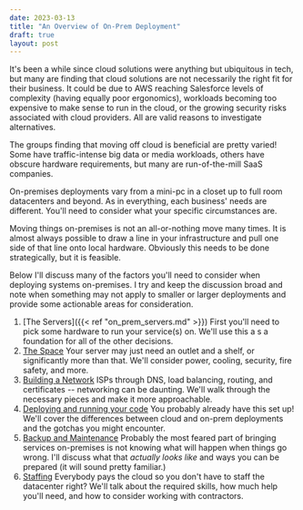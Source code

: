 ```yaml
---
date: 2023-03-13
title: "An Overview of On-Prem Deployment"
draft: true
layout: post
---
```


It's been a while since cloud solutions were anything but ubiquitous in tech, but many are finding that cloud solutions are not necessarily the right fit for their business. It could be due to AWS reaching Salesforce levels of complexity (having equally poor ergonomics), workloads becoming too expensive to make sense to run in the cloud, or the growing security risks associated with cloud providers. All are valid reasons to investigate alternatives.

The groups finding that moving off cloud is beneficial are pretty varied! Some have traffic-intense big data or media workloads, others have obscure hardware requirements, but many are run-of-the-mill SaaS companies.

On-premises deployments vary from a mini-pc in a closet up to full room datacenters and beyond. As in everything, each business' needs are different. You'll need to consider what your specific circumstances are.

Moving things on-premises is not an all-or-nothing move many times. It is almost always possible to draw a line in your infrastructure and pull one side of that line onto local hardware. Obviously this needs to be done strategically, but it is feasible.

Below I'll discuss many of the factors you'll need to consider when deploying systems on-premises. I try and keep the discussion broad and note when something may not apply to smaller or larger deployments and provide some actionable areas for consideration.

1. [The Servers]({{< ref "on_prem_servers.md" >}})
   First you'll need to pick some hardware to run your service(s) on. We'll use this a s a foundation for all of the other decisions.
2. [The Space](#)
   Your server may just need an outlet and a shelf, or significantly more than that. We'll consider power, cooling, security, fire safety, and more.
3. [Building a Network](#)
   ISPs through DNS, load balancing, routing, and certificates -- networking can be daunting. We'll walk through the necessary pieces and make it more approachable.
4. [Deploying and running your code](#)
   You probably already have this set up! We'll cover the differences between cloud and on-prem deployments and the gotchas you might encounter.
5. [Backup and Maintenance](#)
   Probably the most feared part of bringing services on-premises is not knowing what will happen when things go wrong. I'll discuss what that _actually looks like_ and ways you can be prepared (it will sound pretty familiar.)
6. [Staffing](#)
   Everybody pays the cloud so you don't have to staff the datacenter right? We'll talk about the required skills, how much help you'll need, and how to consider working with contractors.
